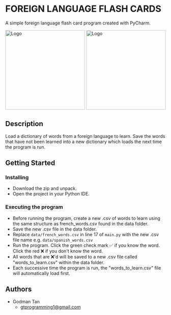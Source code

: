 # FOREIGN LANGUAGE FLASH CARDS  

A simple foreign language flash card program created with PyCharm.

<img src="[ref/Flash_Card_Front.png](https://github.com/ygyzys83/Foreign-Language-Flash-Cards/blob/main/ref/Flash_Card_Front.PNG)" alt="Logo" width="250" height="auto">
<img src="[ref/Flash_Card_Back.png](https://github.com/ygyzys83/Foreign-Language-Flash-Cards/blob/main/ref/Flash_Card_Back.PNG)" alt="Logo" width="250" height="auto">

## Description

Load a dictionary of words from a foreign language to learn. Save the words that have not been learned into a new dictionary which loads the next time the program is run.

## Getting Started

### Installing

* Download the zip and unpack.
* Open the project in your Python IDE.

### Executing the program

* Before running the program, create a new .csv of words to learn using the same structure as french_words.csv found in the data folder.
* Save the new .csv file in the data folder.
* Replace `data/french_words.csv` in line 17 of `main.py` with the new .csv file name e.g. `data/spanish_words.csv`
* Run the program. Click the green check mark ✅ if you know the word. Click the red ❌ if you don't know the word. 
* All words that are ❌'d will be saved to a new .csv file called "words_to_learn.csv" within the data folder. 
* Each successive time the program is run, the "words_to_learn.csv" file will automatically load first.

## Authors

* Godman Tan
  * gtprogramming1@gmail.com

